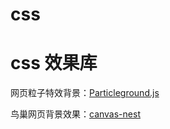 # css

# css 效果库

网页粒子特效背景：[Particleground.js](https://github.com/jnicol/particleground)

鸟巢网页背景效果：[canvas-nest](https://github.com/hustcc/canvas-nest.js)



